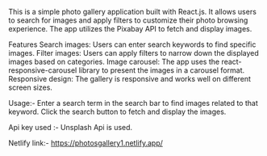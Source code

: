 This is a simple photo gallery application built with React.js. It allows users to search for images and apply filters to customize their photo browsing experience. The app utilizes the Pixabay API to fetch and display images.

Features
Search images: Users can enter search keywords to find specific images. Filter images: Users can apply filters to narrow down the displayed images based on categories. Image carousel: The app uses the react-responsive-carousel library to present the images in a carousel format. Responsive design: The gallery is responsive and works well on different screen sizes.

Usage:-
Enter a search term in the search bar to find images related to that keyword. Click the search button to fetch and display the images. 

Api key used :- Unsplash Api is used.

Netlify link:-  https://photosgallery1.netlify.app/
